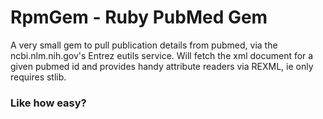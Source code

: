# RpmGem - Ruby PubMed Gem

A very small gem to pull publication details from pubmed, via the ncbi.nlm.nih.gov's Entrez eutils service.
Will fetch the xml document for a given pubmed id and provides handy attribute readers via REXML, ie only requires stlib.

### Like how easy?

    

